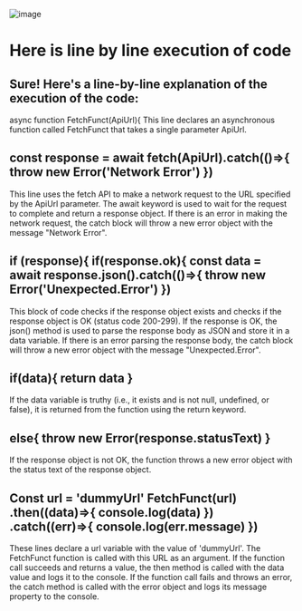 ![image](https://user-images.githubusercontent.com/89120960/228775234-7f445589-879d-4dcc-8acc-bd9999854533.png)

<h1>Here is line by line execution of code</h1>
<h2>Sure! Here's a line-by-line explanation of the execution of the code:</h2>
<div></h2>
async function FetchFunct(ApiUrl){
This line declares an asynchronous function called FetchFunct that takes a single parameter ApiUrl.</h2>
</div>

<div><h2>
const response = await fetch(ApiUrl).catch(()=>{
    throw new Error('Network Error')
  })</h2>
</div>
<p>This line uses the fetch API to make a network request to the URL specified by the ApiUrl parameter. The await keyword is used to wait for the request to complete and return a response object. If there is an error in making the network request, the catch block will throw a new error object with the message "Network Error".</p>

<div><h2>
if (response){
    if(response.ok){
        const data = await response.json().catch(()=>{
            throw new Error('Unexpected.Error')
        })</h2>
</div>
<p>This block of code checks if the response object exists and checks if the response object is OK (status code 200-299). If the response is OK, the json() method is used to parse the response body as JSON and store it in a data variable. If there is an error parsing the response body, the catch block will throw a new error object with the message "Unexpected.Error".</p>

<div><h2>
if(data){
    return data
}
  </h2>
</div>
<p>If the data variable is truthy (i.e., it exists and is not null, undefined, or false), it is returned from the function using the return keyword.</p>

<div><h2>
else{
    throw new Error(response.statusText)
}
  </h2>
</div>
<p>If the response object is not OK, the function throws a new error object with the status text of the response object.</p>

<div><h2>
Const url = 'dummyUrl'
FetchFunct(url)
  .then((data)=>{
    console.log(data)
  })
  .catch((err)=>{
    console.log(err.message)
  })</h2>
</div>
<p>These lines declare a url variable with the value of 'dummyUrl'. The FetchFunct function is called with this URL as an argument. If the function call succeeds and returns a value, the then method is called with the data value and logs it to the console. If the function call fails and throws an error, the catch method is called with the error object and logs its message property to the console.</p>

